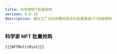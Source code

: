 ```yaml
---
title: 科学家NFT批量抢购
version: 0.8.10
description: 通过工厂合约部署抢购合约批量铸造nft突破限制
---
```


### 科学家 NFT 批量抢购

```solidity
{{{NFTMultiMint}}}
```

